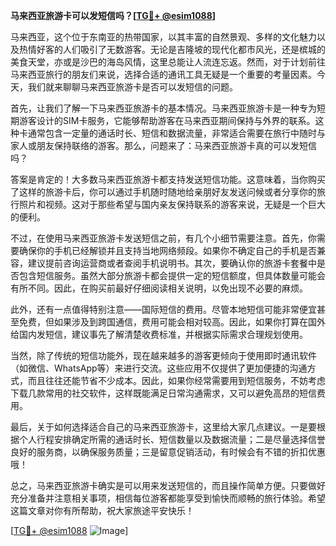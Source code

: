**马来西亚旅游卡可以发短信吗？[[TG💪+ @esim1088](https://t.me/s/esim1088)]**

马来西亚，这个位于东南亚的热带国家，以其丰富的自然景观、多样的文化魅力以及热情好客的人们吸引了无数游客。无论是吉隆坡的现代化都市风光，还是槟城的美食天堂，亦或是沙巴的海岛风情，这里总能让人流连忘返。然而，对于计划前往马来西亚旅行的朋友们来说，选择合适的通讯工具无疑是一个重要的考量因素。今天，我们就来聊聊马来西亚旅游卡是否可以发短信的问题。

首先，让我们了解一下马来西亚旅游卡的基本情况。马来西亚旅游卡是一种专为短期游客设计的SIM卡服务，它能够帮助游客在马来西亚期间保持与外界的联系。这种卡通常包含一定量的通话时长、短信和数据流量，非常适合需要在旅行中随时与家人或朋友保持联络的游客。那么，问题来了：马来西亚旅游卡真的可以发短信吗？

答案是肯定的！大多数马来西亚旅游卡都支持发送短信功能。这意味着，当你购买了这样的旅游卡后，你可以通过手机随时随地给亲朋好友发送问候或者分享你的旅行照片和视频。这对于那些希望与国内亲友保持联系的游客来说，无疑是一个巨大的便利。

不过，在使用马来西亚旅游卡发送短信之前，有几个小细节需要注意。首先，你需要确保你的手机已经解锁并且支持当地网络频段。如果你不确定自己的手机是否兼容，建议提前咨询运营商或者查阅手机说明书。其次，要确认你的旅游卡套餐中是否包含短信服务。虽然大部分旅游卡都会提供一定的短信额度，但具体数量可能会有所不同。因此，在购买前最好仔细阅读相关说明，以免出现不必要的麻烦。

此外，还有一点值得特别注意——国际短信的费用。尽管本地短信可能非常便宜甚至免费，但如果涉及到跨国通信，费用可能会相对较高。因此，如果你打算在国外给国内发短信，建议事先了解清楚收费标准，并根据实际需求合理规划使用。

当然，除了传统的短信功能外，现在越来越多的游客更倾向于使用即时通讯软件（如微信、WhatsApp等）来进行交流。这些应用不仅提供了更加便捷的沟通方式，而且往往还能节省不少成本。因此，如果你经常需要用到短信服务，不妨考虑下载几款常用的社交软件，这样既能满足日常沟通需求，又可以避免高昂的短信费用。

最后，关于如何选择适合自己的马来西亚旅游卡，这里给大家几点建议。一是要根据个人行程安排确定所需的通话时长、短信数量以及数据流量；二是尽量选择信誉良好的服务商，以确保服务质量；三是留意促销活动，有时候会有不错的折扣优惠哦！

总之，马来西亚旅游卡确实是可以用来发送短信的，而且操作简单方便。只要做好充分准备并注意相关事项，相信每位游客都能享受到愉快而顺畅的旅行体验。希望这篇文章对你有所帮助，祝大家旅途平安快乐！

[[TG💪+ @esim1088](https://t.me/s/esim1088) ![Image](https://i.postimg.cc/4NQfJmqS/Snipaste-2025-05-13-00-14-12.png)]